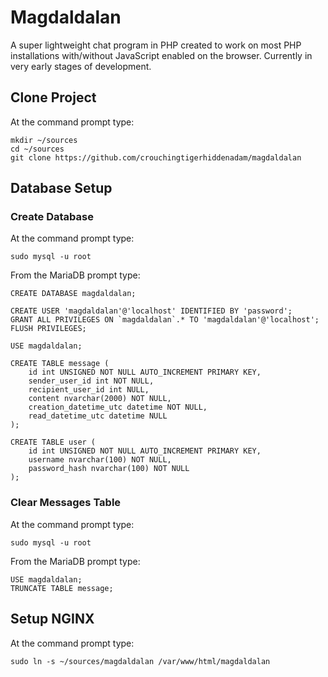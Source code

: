 # Magdaldalan
A super lightweight chat program in PHP created to work on most PHP installations with/without JavaScript enabled on the browser.
Currently in very early stages of development.

## Clone Project

At the command prompt type:
```
mkdir ~/sources
cd ~/sources
git clone https://github.com/crouchingtigerhiddenadam/magdaldalan
```

## Database Setup

### Create Database

At the command prompt type:
```
sudo mysql -u root
```

From the MariaDB prompt type:
```
CREATE DATABASE magdaldalan;

CREATE USER 'magdaldalan'@'localhost' IDENTIFIED BY 'password';
GRANT ALL PRIVILEGES ON `magdaldalan`.* TO 'magdaldalan'@'localhost';
FLUSH PRIVILEGES;

USE magdaldalan;

CREATE TABLE message (
    id int UNSIGNED NOT NULL AUTO_INCREMENT PRIMARY KEY,
    sender_user_id int NOT NULL,
    recipient_user_id int NULL,
    content nvarchar(2000) NOT NULL,
    creation_datetime_utc datetime NOT NULL,
    read_datetime_utc datetime NULL
);

CREATE TABLE user (
    id int UNSIGNED NOT NULL AUTO_INCREMENT PRIMARY KEY,
    username nvarchar(100) NOT NULL,
    password_hash nvarchar(100) NOT NULL
);
```

### Clear Messages Table

At the command prompt type:
```
sudo mysql -u root
```

From the MariaDB prompt type:
```
USE magdaldalan;
TRUNCATE TABLE message;
```

## Setup NGINX

At the command prompt type:
```
sudo ln -s ~/sources/magdaldalan /var/www/html/magdaldalan
```